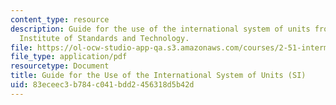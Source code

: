 ```yaml
---
content_type: resource
description: Guide for the use of the international system of units from the National
  Institute of Standards and Technology.
file: https://ol-ocw-studio-app-qa.s3.amazonaws.com/courses/2-51-intermediate-heat-and-mass-transfer-fall-2008/83eceec3b784c041bdd2456318d5b42d_sp811.pdf
file_type: application/pdf
resourcetype: Document
title: Guide for the Use of the International System of Units (SI)
uid: 83eceec3-b784-c041-bdd2-456318d5b42d
---
```

